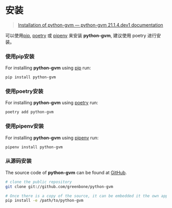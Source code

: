 # 安装

> [Installation of python-gvm &#8212; python-gvm 21.1.4.dev1 documentation](https://python-gvm.readthedocs.io/en/latest/install.html)

可以使用[pip](https://pip.pypa.io/en/stable/), [poetry](https://python-poetry.org/) 或 [pipenv](https://pipenv.readthedocs.io/en/latest/) 来安装 **python-gvm**, 建议使用 poetry 进行安装。

### 使用pip安装

For installing **python-gvm** using [pip](https://pip.pypa.io/en/stable/) run:

```bash
pip install python-gvm
```

### 使用poetry安装

For installing **python-gvm** using [poetry](https://python-poetry.org/) run:

```bash
poetry add python-gvm
```

### 使用pipenv安装

For installing **python-gvm** using [pipenv](https://pipenv.readthedocs.io/en/latest/) run:

```bash
pipenv install python-gvm
```

### 从源码安装

The source code of **python-gvm** can be found at [GitHub](https://github.com/greenbone/python-gvm).

```bash
# clone the public repository
git clone git://github.com/greenbone/python-gvm

# Once there is a copy of the source, it can be embedded it the own application as follows:
pip install -e /path/to/python-gvm
```
